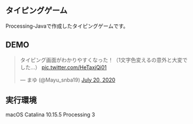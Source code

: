 ## タイピングゲーム

Processing-Javaで作成したタイピングゲームです。

## DEMO

<blockquote class="twitter-tweet"><p lang="ja" dir="ltr">タイピング画面がわかりやすくなった！（1文字色変えるの意外と大変でした...） <a href="https://t.co/HeTaxjQi01">pic.twitter.com/HeTaxjQi01</a></p>&mdash; まゆ (@Mayu_snba19) <a href="https://twitter.com/Mayu_snba19/status/1285049613154578435?ref_src=twsrc%5Etfw">July 20, 2020</a></blockquote> <script async src="https://platform.twitter.com/widgets.js" charset="utf-8"></script>

## 実行環境

macOS Catalina 10.15.5
Processing 3

